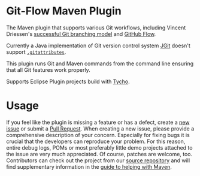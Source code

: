 # Git-Flow Maven Plugin
 
  The Maven plugin that supports various Git workflows, including Vincent Driessen's [successful Git branching model](https://nvie.com/posts/a-successful-git-branching-model/) and [GitHub Flow](https://guides.github.com/introduction/flow/).

  Currently a Java implementation of Git version control system [JGit](https://eclipse.dev/jgit/) doesn't support [`.gitattributes`](https://git-scm.com/book/en/Customizing-Git-Git-Attributes).

  This plugin runs Git and Maven commands from the command line ensuring that all Git features work properly.

  Supports Eclipse Plugin projects build with [Tycho](https://eclipse.org/tycho/).

# Usage

  If you feel like the plugin is missing a feature or has a defect, create a [new issue](https://github.com/aleksandr-m/gitflow-maven-plugin/issues/new) or submit a [Pull Request](https://github.com/aleksandr-m/gitflow-maven-plugin/pulls).
  When creating a new issue, please provide a comprehensive description of your
  concern. Especially for fixing bugs it is crucial that the developers can reproduce your problem. For this reason,
  entire debug logs, POMs or most preferably little demo projects attached to the issue are very much appreciated.
  Of course, patches are welcome, too. Contributors can check out the project from our
  [source repository](https://github.com/aleksandr-m/gitflow-maven-plugin) and will find supplementary information in the
  [guide to helping with Maven](https://maven.apache.org/guides/development/guide-helping.html).
